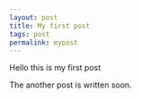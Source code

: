 ```yaml
---
layout: post
title: My first post
tags: post
permalink: mypost
---
```


Hello this is my first post

The another post is written soon.
